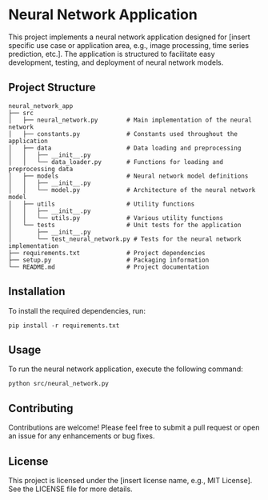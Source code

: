 # Neural Network Application

This project implements a neural network application designed for [insert specific use case or application area, e.g., image processing, time series prediction, etc.]. The application is structured to facilitate easy development, testing, and deployment of neural network models.

## Project Structure

```
neural_network_app
├── src
│   ├── neural_network.py        # Main implementation of the neural network
│   ├── constants.py             # Constants used throughout the application
│   ├── data                     # Data loading and preprocessing
│   │   ├── __init__.py
│   │   └── data_loader.py       # Functions for loading and preprocessing data
│   ├── models                   # Neural network model definitions
│   │   ├── __init__.py
│   │   └── model.py             # Architecture of the neural network model
│   ├── utils                    # Utility functions
│   │   ├── __init__.py
│   │   └── utils.py             # Various utility functions
│   └── tests                    # Unit tests for the application
│       ├── __init__.py
│       └── test_neural_network.py # Tests for the neural network implementation
├── requirements.txt             # Project dependencies
├── setup.py                     # Packaging information
└── README.md                    # Project documentation
```

## Installation

To install the required dependencies, run:

```
pip install -r requirements.txt
```

## Usage

To run the neural network application, execute the following command:

```
python src/neural_network.py
```

## Contributing

Contributions are welcome! Please feel free to submit a pull request or open an issue for any enhancements or bug fixes.

## License

This project is licensed under the [insert license name, e.g., MIT License]. See the LICENSE file for more details.